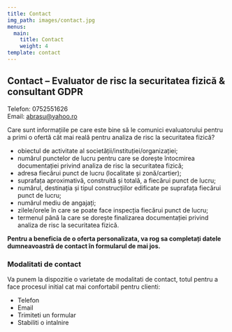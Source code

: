 ```yaml
---
title: Contact
img_path: images/contact.jpg
menus:
  main:
    title: Contact
    weight: 4
template: contact
---
```

## Contact – Evaluator de risc la securitatea fizică & consultant GDPR

Telefon: 0752551626\
Email: abrasu@yahoo.ro

Care sunt informațiile pe care este bine să le comunici evaluatorului pentru a primi o ofertă cât mai reală pentru analiza de risc la securitatea fizică?

* obiectul de activitate al societății/instituției/organizației;
* numărul punctelor de lucru pentru care se dorește întocmirea documentației privind analiza de risc la securitatea fizică;
* adresa fiecărui punct de lucru (localitate și zonă/cartier);
* suprafața aproximativă, construită și totală, a fiecărui punct de lucru;
* numărul, destinația și tipul construcțiilor edificate pe suprafața fiecărui punct de lucru;
* numărul mediu de angajați;
* zilele/orele în care se poate face inspecția fiecărui punct de lucru;
* termenul până la care se dorește finalizarea documentației privind analiza de risc la securitatea fizică.

**Pentru a beneficia de o oferta personalizata, va rog sa completați datele dumneavoastră de contact în formularul de mai jos.**

### Modalitati de contact

Va punem la dispozitie o varietate de modalitati de contact, totul pentru a face procesul initial cat mai confortabil pentru clienti:

* Telefon
* Email
* Trimiteti un formular
* Stabiliti o intalnire